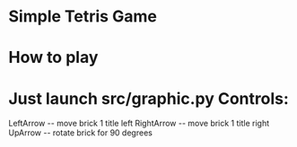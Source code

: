 Simple Tetris Game
====

How to play
====
Just launch src/graphic.py
Controls:
====
LeftArrow -- move brick 1 title left
RightArrow -- move brick 1 title right
UpArrow -- rotate brick for 90 degrees
